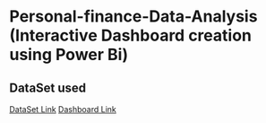 # Personal-finance-Data-Analysis (Interactive Dashboard creation using Power Bi)
## DataSet used
<a href="https://github.com/Rudraprasad112/Personal-finance/blob/main/Perspnal%20finance2.xlsx">DataSet Link</a>
<a href="https://github.com/Rudraprasad112/Personal-finance/blob/main/Perspnal%20finance2.xlsx](https://app.powerbi.com/groups/me/reports/3c33b8bb-6cf7-4f6b-ab35-9d69ff571b0c/442855a46c94aac10ec9?bookmarkGuid=3a925986-4870-4652-ba1a-a6b4bb114e2f&bookmarkUsage=1&ctid=aedb2ac2-0d3d-4a77-a631-ada6ddc6b8f4&portalSessionId=1633678c-3172-4305-8851-7d5beb5ca8b5&fromEntryPoint=export">Dashboard Link</a>
